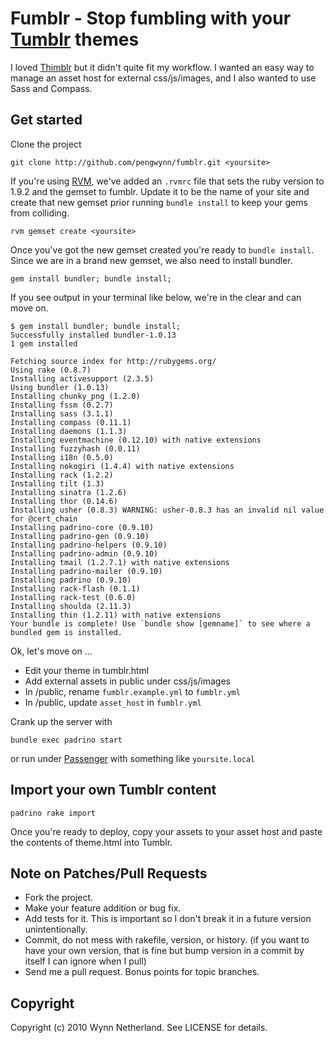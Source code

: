 # Fumblr - Stop fumbling with your [Tumblr](http://tumblr.com) themes

I loved [Thimblr](http://github.com/jphastings/thimblr) but it didn't quite fit my workflow. I wanted an easy way to manage an asset host for external css/js/images, and I also wanted to use Sass and Compass.

## Get started
    
Clone the project

    git clone http://github.com/pengwynn/fumblr.git <yoursite>

If you're using [RVM](https://rvm.beginrescueend.com/), we've added an `.rvmrc` file that sets the ruby version to 1.9.2 and the gemset to fumblr. Update it to be the name of your site and create that new gemset prior running `bundle install` to keep your gems from colliding.

    rvm gemset create <yoursite>

Once you've got the new gemset created you're ready to `bundle install`. Since we are in a brand new gemset, we also need to install bundler.

    gem install bundler; bundle install;

If you see output in your terminal like below, we're in the clear and can move on.

    $ gem install bundler; bundle install;
    Successfully installed bundler-1.0.13
    1 gem installed

    Fetching source index for http://rubygems.org/
    Using rake (0.8.7) 
    Installing activesupport (2.3.5) 
    Using bundler (1.0.13) 
    Installing chunky_png (1.2.0) 
    Installing fssm (0.2.7) 
    Installing sass (3.1.1) 
    Installing compass (0.11.1) 
    Installing daemons (1.1.3) 
    Installing eventmachine (0.12.10) with native extensions 
    Installing fuzzyhash (0.0.11) 
    Installing i18n (0.5.0) 
    Installing nokogiri (1.4.4) with native extensions 
    Installing rack (1.2.2) 
    Installing tilt (1.3) 
    Installing sinatra (1.2.6) 
    Installing thor (0.14.6) 
    Installing usher (0.8.3) WARNING: usher-0.8.3 has an invalid nil value for @cert_chain
    Installing padrino-core (0.9.10) 
    Installing padrino-gen (0.9.10) 
    Installing padrino-helpers (0.9.10) 
    Installing padrino-admin (0.9.10) 
    Installing tmail (1.2.7.1) with native extensions 
    Installing padrino-mailer (0.9.10) 
    Installing padrino (0.9.10) 
    Installing rack-flash (0.1.1) 
    Installing rack-test (0.6.0) 
    Installing shoulda (2.11.3) 
    Installing thin (1.2.11) with native extensions 
    Your bundle is complete! Use `bundle show [gemname]` to see where a bundled gem is installed.

Ok, let's move on ...

* Edit your theme in tumblr.html
* Add external assets in public under css/js/images
* In /public, rename `fumblr.example.yml` to `fumblr.yml`
* In /public, update `asset_host` in `fumblr.yml`

Crank up the server with

    bundle exec padrino start
    
or run under [Passenger](http://modrails.com) with something like `yoursite.local`

## Import your own Tumblr content

    padrino rake import

Once you're ready to deploy, copy your assets to your asset host and  paste the contents of theme.html into Tumblr.

## Note on Patches/Pull Requests
 
* Fork the project.
* Make your feature addition or bug fix.
* Add tests for it. This is important so I don't break it in a
  future version unintentionally.
* Commit, do not mess with rakefile, version, or history.
  (if you want to have your own version, that is fine but
   bump version in a commit by itself I can ignore when I pull)
* Send me a pull request. Bonus points for topic branches.

## Copyright

Copyright (c) 2010 Wynn Netherland. See LICENSE for details.